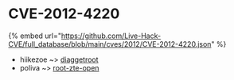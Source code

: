 # CVE-2012-4220
{% embed url="https://github.com/Live-Hack-CVE/full_database/blob/main/cves/2012/CVE-2012-4220.json" %}

* hiikezoe ~> [diaggetroot](https://www.alice-snow.ru/2012/database/cve-2012-4220/diaggetroot-hiikezoe)
* poliva ~> [root-zte-open](https://www.alice-snow.ru/2012/database/cve-2012-4220/root-zte-open-poliva)